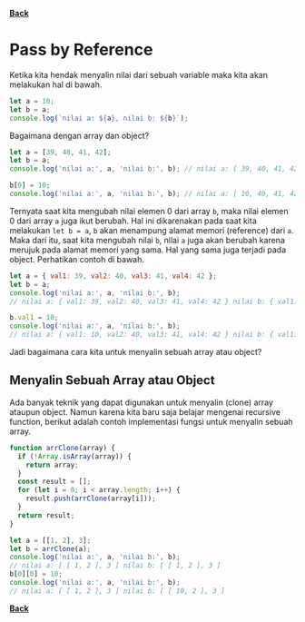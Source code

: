 [**Back**](./es6-variables-nested-party-process-argv-arrow-function.md)

# Pass by Reference

Ketika kita hendak menyalin nilai dari sebuah variable maka kita akan melakukan hal di bawah.

```javascript
let a = 10;
let b = a;
console.log(`nilai a: ${a}, nilai b: ${b}`);
```

Bagaimana dengan array dan object?

```javascript
let a = [39, 40, 41, 42];
let b = a;
console.log('nilai a:', a, 'nilai b:', b); // nilai a: [ 39, 40, 41, 42 ] nilai b: [ 39, 40, 41, 42 ]

b[0] = 10;
console.log('nilai a:', a, 'nilai b:', b); // nilai a: [ 10, 40, 41, 42 ] nilai b: [ 10, 40, 41, 42 ]
```

Ternyata saat kita mengubah nilai elemen 0 dari array `b`, maka nilai elemen 0 dari array `a` juga ikut berubah. Hal ini dikarenakan pada saat kita melakukan `let b = a`, `b` akan menampung alamat memori (reference) dari `a`. Maka dari itu, saat kita mengubah nilai `b`, nilai `a` juga akan berubah karena merujuk pada alamat memori yang sama. Hal yang sama juga terjadi pada object. Perhatikan contoh di bawah.

```javascript
let a = { val1: 39, val2: 40, val3: 41, val4: 42 };
let b = a;
console.log('nilai a:', a, 'nilai b:', b);
// nilai a: { val1: 39, val2: 40, val3: 41, val4: 42 } nilai b: { val1: 39, val2: 40, val3: 41, val4: 42 }

b.val1 = 10;
console.log('nilai a:', a, 'nilai b:', b);
// nilai a: { val1: 10, val2: 40, val3: 41, val4: 42 } nilai b: { val1: 10, val2: 40, val3: 41, val4: 42 }
```

Jadi bagaimana cara kita untuk menyalin sebuah array atau object?

## Menyalin Sebuah Array atau Object

Ada banyak teknik yang dapat digunakan untuk menyalin (clone) array ataupun object. Namun karena kita baru saja belajar mengenai recursive function, berikut adalah contoh implementasi fungsi untuk menyalin sebuah array.

```javascript
function arrClone(array) {
  if (!Array.isArray(array)) {
    return array;
  }
  const result = [];
  for (let i = 0; i < array.length; i++) {
    result.push(arrClone(array[i]));
  }
  return result;
}

let a = [[1, 2], 3];
let b = arrClone(a);
console.log('nilai a:', a, 'nilai b:', b);
// nilai a: [ [ 1, 2 ], 3 ] nilai b: [ [ 1, 2 ], 3 ]
b[0][0] = 10;
console.log('nilai a:', a, 'nilai b:', b);
// nilai a: [ [ 1, 2 ], 3 ] nilai b: [ [ 10, 2 ], 3 ]
```

[**Back**](./es6-variables-nested-party-process-argv-arrow-function.md)
